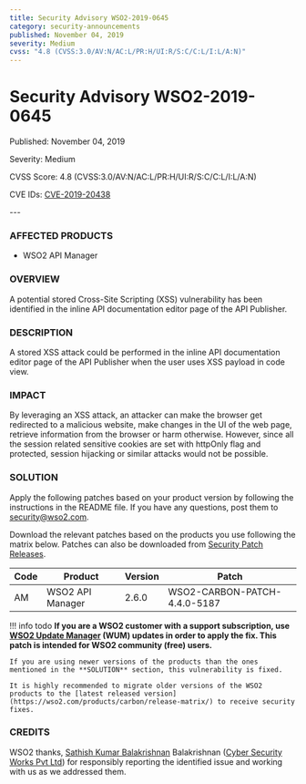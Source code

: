 ```yaml
---
title: Security Advisory WSO2-2019-0645
category: security-announcements
published: November 04, 2019
severity: Medium
cvss: "4.8 (CVSS:3.0/AV:N/AC:L/PR:H/UI:R/S:C/C:L/I:L/A:N)"
---
```


# Security Advisory WSO2-2019-0645

<p class="doc-info">Published: November 04, 2019</p>
<p class="doc-info">Severity: Medium</p>
<p class="doc-info">CVSS Score: 4.8 (CVSS:3.0/AV:N/AC:L/PR:H/UI:R/S:C/C:L/I:L/A:N)</p>
<p class="doc-info">CVE IDs: <a href="https://www.cve.org/CVERecord?id=CVE-2019-20438">CVE-2019-20438</a></p>
---

### AFFECTED PRODUCTS
* WSO2 API Manager


### OVERVIEW
A potential stored Cross-Site Scripting (XSS) vulnerability has been identified in the inline API documentation editor page of the API Publisher.


### DESCRIPTION
A stored XSS attack could be performed in the inline API documentation editor page of the API Publisher when the user uses XSS payload in code view.


### IMPACT
By leveraging an XSS attack, an attacker can make the browser get redirected to a malicious website, make changes in the UI of the web page, retrieve information from the browser or harm otherwise. However, since all the session related sensitive cookies are set with httpOnly flag and protected, session hijacking or similar attacks would not be possible.


### SOLUTION
Apply the following patches based on your product version by following the instructions in the README file. If you have any questions, post them to <security@wso2.com>.

Download the relevant patches based on the products you use following the matrix below. Patches can also be downloaded from [Security Patch Releases](https://wso2.com/security-patch-releases/).


| **Code** | **Product**            | **Version** | **Patch**                    |
| -------- | ---------------------- | ----------- | ---------------------------- |
| AM       | WSO2 API Manager       | 2.6.0       | WSO2-CARBON-PATCH-4.4.0-5187 |


!!! info todo
    **If you are a WSO2 customer with a support subscription, use [WSO2 Update Manager](https://wso2.com/updates/wum) (WUM) updates in order to apply the fix. This patch is intended for WSO2 community (free) users.**

    If you are using newer versions of the products than the ones mentioned in the **SOLUTION** section, this vulnerability is fixed.

    It is highly recommended to migrate older versions of the WSO2 products to the [latest released version](https://wso2.com/products/carbon/release-matrix/) to receive security fixes.


### CREDITS
WSO2 thanks, [Sathish Kumar Balakrishnan](https://sathish.co.in/) Balakrishnan ([Cyber Security Works Pvt Ltd](https://cybersecurityworks.com/)) for responsibly reporting the identified issue and working with us as we addressed them.
